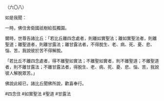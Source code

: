 （六〇八）

如是我聞：

一時，佛住舍衛國祇樹給孤獨園。

爾時，世尊告諸比丘：「若比丘離四念處者，則離如實聖法；離如實聖法者，則離聖道；離聖道者，則離甘露法；離甘露法者，不得脫生、老、病、死、憂、悲、惱、苦，我說彼於苦不得解脫。

「若比丘不離四念處者，得不離聖如實法；不離聖如實者，則不離聖道；不離聖道者，則不離甘露法；不離甘露法者，得脫生、老、病、死、憂、悲、惱、苦，我說彼人解脫眾苦。」

佛說此經已，諸比丘聞佛所說，歡喜奉行。



#四念住
#如實聖法
#聖道
#甘露法
